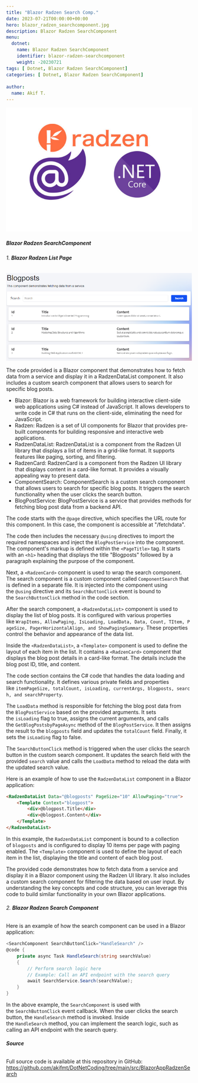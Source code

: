 ```yaml
---
title: "Blazor Radzen Search Comp."
date: 2023-07-21T00:00:00+00:00
hero: blazor_radzen_searchcomponent.jpg
description: Blazor Radzen SearchComponent
menu:
  dotnet:
    name: Blazor Radzen SearchComponent
    identifier: blazor-radzen-searchcomponent
    weight: -20230721
tags: [ Dotnet, Blazor Radzen SearchComponent]
categories: [ Dotnet, Blazor Radzen SearchComponent]

author:
  name: Akif T.
---
```


<p class="d-flex justify-content-center">
<img src="blazor_radzen_searchcomponent.jpg" alt="blazor_radzen_searchcomponent" title="blazor_radzen_searchcomponent"><br>
<p>

##### **Blazor Radzen SearchComponent**

###### 1. **Blazor Radzen List Page**

<p style="text-align: center;">
<img src="search.PNG" alt="search" title="search"><br>
<p>

The code provided is a Blazor component that demonstrates how to fetch data from a service and display it in a RadzenDataList component. It also includes a custom search component that allows users to search for specific blog posts.

- Blazor: Blazor is a web framework for building interactive client-side web applications using C# instead of JavaScript. It allows developers to write code in C# that runs on the client-side, eliminating the need for JavaScript.
- Radzen: Radzen is a set of UI components for Blazor that provides pre-built components for building responsive and interactive web applications.
- RadzenDataList: RadzenDataList is a component from the Radzen UI library that displays a list of items in a grid-like format. It supports features like paging, sorting, and filtering.
- RadzenCard: RadzenCard is a component from the Radzen UI library that displays content in a card-like format. It provides a visually appealing way to present data.
- ComponentSearch: ComponentSearch is a custom search component that allows users to search for specific blog posts. It triggers the search functionality when the user clicks the search button.
- BlogPostService: BlogPostService is a service that provides methods for fetching blog post data from a backend API.

The code starts with the `@page` directive, which specifies the URL route for this component. In this case, the component is accessible at "/fetchdata".

The code then includes the necessary `@using` directives to import the required namespaces and inject the `BlogPostService` into the component.
The component's markup is defined within the `<PageTitle>` tag. It starts with an `<h1>` heading that displays the title "Blogposts" followed by a paragraph explaining the purpose of the component.

Next, a `<RadzenCard>` component is used to wrap the search component. The search component is a custom component called `ComponentSearch` that is defined in a separate file. It is injected into the component using the `@using` directive and its `SearchButtonClick` event is bound to the `SearchButtonClick` method in the code section.

After the search component, a `<RadzenDataList>` component is used to display the list of blog posts. It is configured with various properties like `WrapItems, AllowPaging, IsLoading, LoadData, Data, Count, TItem, PageSize, PagerHorizontalAlign, and ShowPagingSummary`. These properties control the behavior and appearance of the data list.

Inside the `<RadzenDataList>`, a `<Template>` component is used to define the layout of each item in the list. It contains a `<RadzenCard>` component that displays the blog post details in a card-like format. The details include the blog post ID, title, and content.

The code section contains the C# code that handles the data loading and search functionality. It defines various private fields and properties like `itemPageSize, totalCount, isLoading, currentArgs, blogposts, search, and searchProperty`.

The `LoadData` method is responsible for fetching the blog post data from the `BlogPostService` based on the provided arguments. It sets the `isLoading` flag to true, assigns the current arguments, and calls the `GetBlogPostsbyPageAsync` method of the `BlogPostService`. It then assigns the result to the `blogposts` field and updates the `totalCount` field. Finally, it sets the `isLoading` flag to false.

The `SearchButtonClick` method is triggered when the user clicks the search button in the custom search component. It updates the search field with the provided `search` value and calls the `LoadData` method to reload the data with the updated search value.

Here is an example of how to use the `RadzenDataList` component in a Blazor application:
```html
<RadzenDataList Data="@blogposts" PageSize="10" AllowPaging="true">
    <Template Context="blogpost">
        <div>@blogpost.Title</div>
        <div>@blogpost.Content</div>
    </Template>
</RadzenDataList>
```
In this example, the `RadzenDataList` component is bound to a collection of `blogposts` and is configured to display 10 items per page with paging enabled. The `<Template>` component is used to define the layout of each item in the list, displaying the title and content of each blog post.

The provided code demonstrates how to fetch data from a service and display it in a Blazor component using the Radzen UI library. It also includes a custom search component for filtering the data based on user input. By understanding the key concepts and code structure, you can leverage this code to build similar functionality in your own Blazor applications.

###### 2. **Blazor Radzen Search Component**

Here is an example of how the search component can be used in a Blazor application:
```cs
<SearchComponent SearchButtonClick="HandleSearch" />
@code {
    private async Task HandleSearch(string searchValue)
    {
        // Perform search logic here
        // Example: Call an API endpoint with the search query
        await SearchService.Search(searchValue);
    }
}
```
In the above example, the `SearchComponent` is used with the `SearchButtonClick` event callback. When the user clicks the search button, the `HandleSearch` method is invoked. Inside the `HandleSearch` method, you can implement the search logic, such as calling an API endpoint with the search query.


###### **Source**
Full source code is available at this repository in GitHub:  
https://github.com/akifmt/DotNetCoding/tree/main/src/BlazorAppRadzenSearch